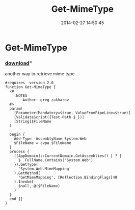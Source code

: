 ﻿---
pid:            4935
parent:         0
children:       
poster:         greg zakharov
title:          Get-MimeType
date:           2014-02-27 14:50:45
format:         posh
---

# Get-MimeType

### [download](4935.ps1)"

another way to retrieve mime type

```posh
#requires -version 2.0
function Get-MimeType {
  <#
    .NOTES
        Author: greg zakharov
  #>
  param(
    [Parameter(Mandatory=$true, ValueFromPipeLine=$true)]
    [ValidateScript({Test-Path $_})]
    [String]$FileName
  )
  
  begin {
    Add-Type -AssemblyName System.Web
    $FileName = cvpa $FileName
  }
  process {
    ([AppDomain]::CurrentDomain.GetAssemblies() | ? {
      $_.FullName.Contains('System.Web')
    }).GetType(
      'System.Web.MimeMapping'
    ).GetMethod(
      'GetMimeMapping', [Reflection.BindingFlags]40
    ).Invoke(
      $null, @($FileName)
    )
  }
  end {}
}
```
